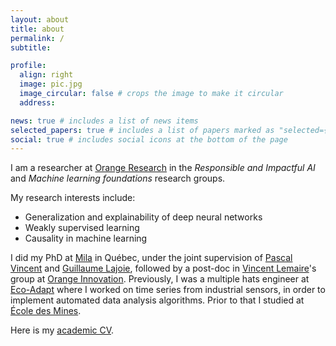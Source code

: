 ```yaml
---
layout: about
title: about
permalink: /
subtitle: 

profile:
  align: right
  image: pic.jpg
  image_circular: false # crops the image to make it circular
  address:

news: true # includes a list of news items
selected_papers: true # includes a list of papers marked as "selected={true}"
social: true # includes social icons at the bottom of the page
---
```


I am a researcher at [Orange Research](https://hellofuture.orange.com/fr/) in the *Responsible and Impactful AI* and *Machine learning foundations* research groups.

My research interests include:
 - Generalization and explainability of deep neural networks
 - Weakly supervised learning
 - Causality in machine learning

I did my PhD at [Mila](https://mila.quebec/) in Québec, under the joint supervision of [Pascal Vincent](https://ai.facebook.com/people/pascal-vincent/) and [Guillaume Lajoie](https://www.guillaumelajoie.com/), followed by a post-doc in [Vincent Lemaire](http://vincentlemaire-labs.fr/)'s group at [Orange Innovation](https://hellofuture.orange.com/fr/).
Previously, I was a multiple hats engineer at [Eco-Adapt](https://www.eco-adapt.com/?lang=fr) where I worked on time series from industrial sensors, in order to implement automated data analysis algorithms. Prior to that I studied at [École des Mines](https://www.minesparis.psl.eu/).

Here is my [academic CV](/assets/pdf/thomas_george_academic_cv.pdf).
